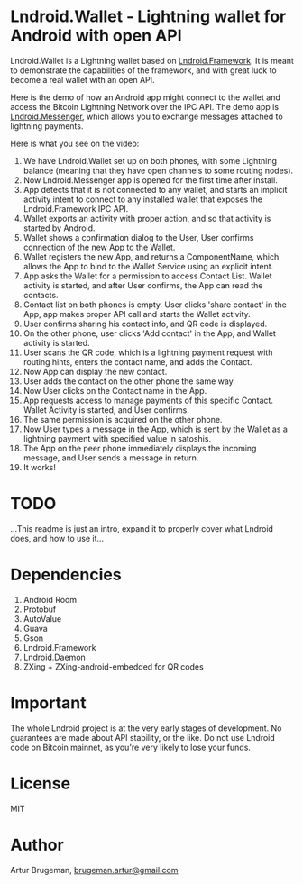 Lndroid.Wallet - Lightning wallet for Android with open API
===========================================================

Lndroid.Wallet is a Lightning wallet based on [Lndroid.Framework](https://github.com/lndroid-framework/). It is meant to demonstrate the capabilities of the framework, and with great luck to become a real wallet with an open API.

Here is the demo of how an Android app might connect to the wallet and access the Bitcoin Lightning Network over the IPC API. The demo app is [Lndroid.Messenger](https://github.com/lndroid-messenger/), which allows you to exchange messages attached to lightning payments.


Here is what you see on the video:
1. We have Lndroid.Wallet set up on both phones, with some Lightning balance (meaning that they have open channels to some routing nodes).
2. Now Lndroid.Messenger app is opened for the first time after install.
3. App detects that it is not connected to any wallet, and starts an implicit activity intent to connect to any installed wallet that exposes the Lndroid.Framework IPC API. 
4. Wallet exports an activity with proper action, and so that activity is started by Android.
5. Wallet shows a confirmation dialog to the User, User confirms connection of the new App to the Wallet.
6. Wallet registers the new App, and returns a ComponentName, which allows the App to bind to the Wallet Service using an explicit intent.
7. App asks the Wallet for a permission to access Contact List. Wallet activity is started, and after User confirms, the App can read the contacts.
8. Contact list on both phones is empty. User clicks 'share contact' in the App, app makes proper API call and starts the Wallet activity.
9. User confirms sharing his contact info, and QR code is displayed.
10. On the other phone, user clicks 'Add contact' in the App, and Wallet activity is started.
11. User scans the QR code, which is a lightning payment request with routing hints, enters the contact name, and adds the Contact.
12. Now App can display the new contact.
13. User adds the contact on the other phone the same way.
14. Now User clicks on the Contact name in the App.
15. App requests access to manage payments of this specific Contact. Wallet Activity is started, and User confirms.
16. The same permission is acquired on the other phone.
17. Now User types a message in the App, which is sent by the Wallet as a lightning payment with specified value in satoshis.
18. The App on the peer phone immediately displays the incoming message, and User sends a message in return.
19. It works!

# TODO

...This readme is just an intro, expand it to properly cover what Lndroid does, and how to use it...

# Dependencies

1. Android Room
2. Protobuf
3. AutoValue
4. Guava
5. Gson
6. Lndroid.Framework
7. Lndroid.Daemon
8. ZXing + ZXing-android-embedded for QR codes

# Important

The whole Lndroid project is at the very early stages of development. No guarantees are made about API stability, or the like. Do not use Lndroid code on Bitcoin mainnet, as you're very likely to lose your funds.

# License

MIT

# Author

Artur Brugeman, brugeman.artur@gmail.com